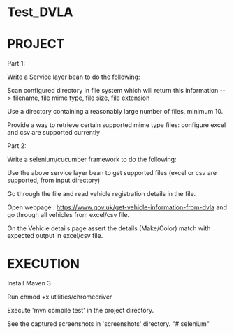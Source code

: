 # Test_DVLA

# PROJECT

Part 1:

Write a Service layer bean to do the following:

Scan configured directory in file system which will return this information --> filename, file mime type, file size, file extension

Use a directory containing a reasonably large number of files, minimum 10.

Provide a way to retrieve certain supported mime type files: configure excel and csv are supported currently

Part 2:

Write a selenium/cucumber framework to do the following:

Use the above service layer bean to get supported files (excel or csv are supported, from input directory)

Go through the file and read vehicle registration details in the file.

Open webpage : https://www.gov.uk/get-vehicle-information-from-dvla and go through all vehicles from excel/csv file.

On the Vehicle details page assert the details (Make/Color) match with expected output in excel/csv file.


# EXECUTION

Install Maven 3

Run chmod +x utilities/chromedriver

Execute 'mvn compile test' in the project directory.

See the captured screenshots in 'screenshots' directory.
"# selenium" 
